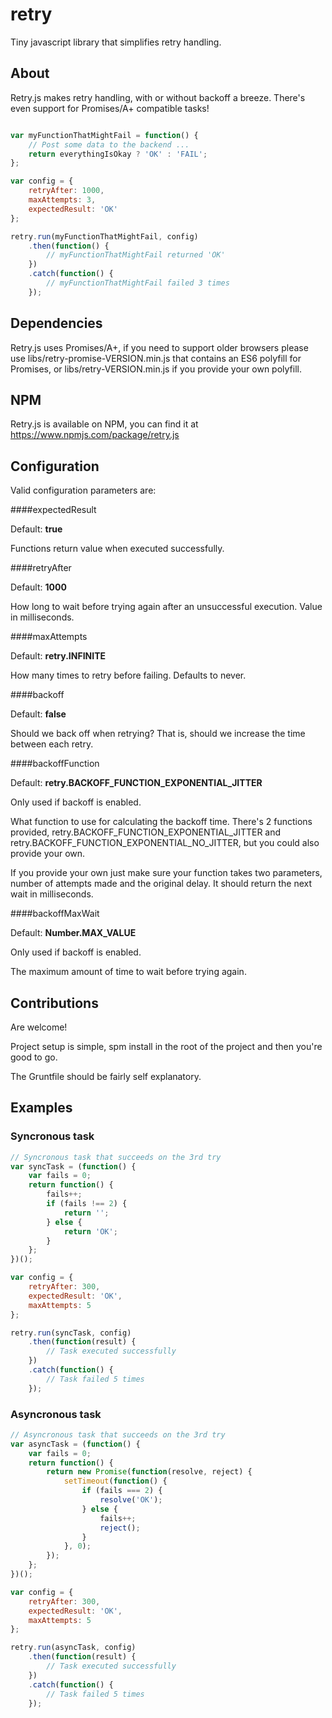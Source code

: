 # retry
Tiny javascript library that simplifies retry handling.

## About

Retry.js makes retry handling, with or without backoff a breeze. There's even support for Promises/A+ compatible tasks!

```javascript

var myFunctionThatMightFail = function() {
	// Post some data to the backend ...
	return everythingIsOkay ? 'OK' : 'FAIL';
};

var config = {
	retryAfter: 1000,
	maxAttempts: 3,
	expectedResult: 'OK'
};

retry.run(myFunctionThatMightFail, config)
	.then(function() {
		// myFunctionThatMightFail returned 'OK'
	})
	.catch(function() {
		// myFunctionThatMightFail failed 3 times
	});
```

## Dependencies

Retry.js uses Promises/A+, if you need to support older browsers please use libs/retry-promise-VERSION.min.js that contains an ES6 polyfill for Promises, or libs/retry-VERSION.min.js if you provide your own polyfill.

## NPM

Retry.js is available on NPM, you can find it at https://www.npmjs.com/package/retry.js

## Configuration

Valid configuration parameters are:

####expectedResult

Default: **true**

Functions return value when executed successfully.

####retryAfter

Default: **1000**

How long to wait before trying again after an unsuccessful execution. Value in milliseconds.

####maxAttempts

Default: **retry.INFINITE**

How many times to retry before failing. Defaults to never.

####backoff

Default: **false**

Should we back off when retrying? That is, should we increase the time between each retry.

####backoffFunction

Default: **retry.BACKOFF_FUNCTION_EXPONENTIAL_JITTER**

Only used if backoff is enabled.

What function to use for calculating the backoff time. There's 2 functions provided, retry.BACKOFF\_FUNCTION\_EXPONENTIAL\_JITTER and retry.BACKOFF\_FUNCTION\_EXPONENTIAL\_NO\_JITTER, but you could also provide your own.

If you provide your own just make sure your function takes two parameters, number of attempts made and the original delay. It should return the next wait in milliseconds.

####backoffMaxWait

Default: **Number.MAX_VALUE**

Only used if backoff is enabled.

The maximum amount of time to wait before trying again.

## Contributions

Are welcome!

Project setup is simple, spm install in the root of the project and then you're good to go.

The Gruntfile should be fairly self explanatory.


## Examples

### Syncronous task

```javascript
// Syncronous task that succeeds on the 3rd try
var syncTask = (function() {
	var fails = 0;
	return function() {
		fails++;
		if (fails !== 2) {
			return '';
		} else {
			return 'OK';
		}
	};
})();

var config = {
	retryAfter: 300,
	expectedResult: 'OK',
	maxAttempts: 5
};

retry.run(syncTask, config)
	.then(function(result) {
		// Task executed successfully
	})
	.catch(function() {
		// Task failed 5 times
	});
```

### Asyncronous task

```javascript
// Asyncronous task that succeeds on the 3rd try
var asyncTask = (function() {
	var fails = 0;
	return function() {
		return new Promise(function(resolve, reject) {
			setTimeout(function() {
				if (fails === 2) {
					resolve('OK');
				} else {
					fails++;
					reject();
	      		}
			}, 0);
		});
	};
})();

var config = {
	retryAfter: 300,
	expectedResult: 'OK',
	maxAttempts: 5
};

retry.run(asyncTask, config)
	.then(function(result) {
		// Task executed successfully
	})
	.catch(function() {
		// Task failed 5 times
	});

```
